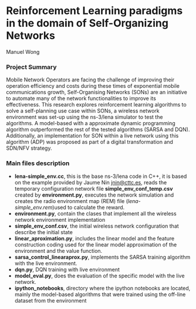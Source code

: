 # Reinforcement Learning paradigms in the domain of Self-Organizing Networks
Manuel Wong

### Project Summary
Mobile Network Operators are facing the challenge of improving their operation efficiency and costs during these times of exponential mobile communications growth, Self-Organising Networks (SONs) are an initiative to automate many of the network functionalities to improve its effectiveness. This research explores reinforcement learning algorithms to solve a self-planning use case within SONs, a wireless network environment was set-up using the ns-3/lena simulator to test the algorithms. A model-based with a approximate dynamic programming algorithm outperformed the rest of the tested algorithms (SARSA and DQN). Additionally, an implementation for SON within a live network using this algorithm (ADP) was proposed as part of a digital transformation and SDN/NFV strategy.

### Main files description

- **lena-simple_env.cc**, this is the base ns-3/lena code in C++, it is based on the example provided by Jaume Nin <jnin@cttc.es>, reads the temporary configuration network file **simple_env_conf_temp.csv** created by **environment.py**, executes the network simulation and creates the radio environment map (REM) file (*lena-simple_env.rem*)used to calculate the reward.
- **environment.py**, contain the clases that implement all the wireless network environment implementation
- **simple_env_conf.csv**, the initial wireless network configuration that describe the initial state
- **linear_aproximation.py**, includes the linear model and the feature construction coding used for the linear model approximation of the environment and the value function.
- **sarsa_control_linearaprox.py**, implements the SARSA training algorithm with the live environment.
- **dqn.py**, DQN training with live environment
- **model_eval.py**, does the evaluation of the specific model with the live network.
- **ipython_notebooks**, directory where the ipython notebooks are located, mainly the model-based algorithms that were trained using the off-line dataset from the environment

